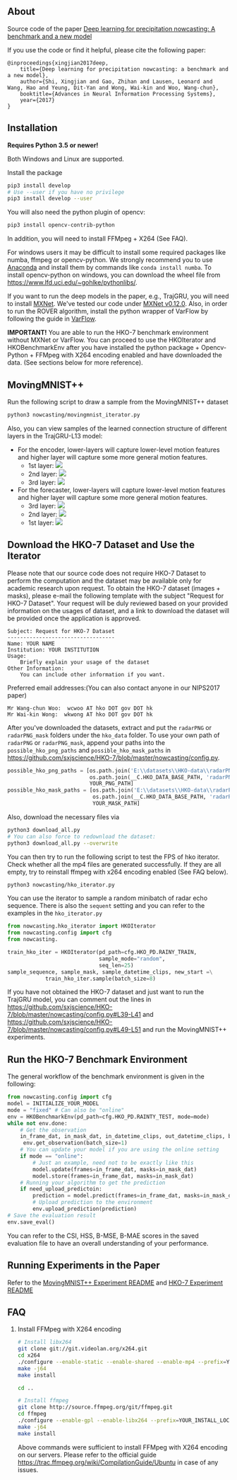 About
-----

Source code of the paper [Deep learning for precipitation nowcasting: A benchmark and a new model](http://papers.nips.cc/paper/7145-deep-learning-for-precipitation-nowcasting-a-benchmark-and-a-new-model)

If you use the code or find it helpful, please cite the following paper:
```
@inproceedings{xingjian2017deep,
    title={Deep learning for precipitation nowcasting: a benchmark and a new model},
    author={Shi, Xingjian and Gao, Zhihan and Lausen, Leonard and Wang, Hao and Yeung, Dit-Yan and Wong, Wai-kin and Woo, Wang-chun},
    booktitle={Advances in Neural Information Processing Systems},
    year={2017}
}
```

Installation
------------

**Requires Python 3.5 or newer!**

Both Windows and Linux are supported.

Install the package
```bash
pip3 install develop
# Use --user if you have no privilege
pip3 install develop --user
```

You will also need the python plugin of opencv:
```bash
pip3 install opencv-contrib-python
```

In addition, you will need to install FFMpeg + X264 (See FAQ).

For windows users it may be difficult to install some required packages like
numba, ffmpeg or opencv-python. We strongly recommend you to use
[Anaconda](https://www.anaconda.com/download/) and install them by commands like
`conda install numba`. To install opencv-python on windows, you can download the
wheel file from https://www.lfd.uci.edu/~gohlke/pythonlibs/.

If you want to run the deep models in the paper, e.g., TrajGRU, you will need to install [MXNet](https://github.com/apache/incubator-mxnet). We've tested our code under [MXNet v0.12.0](https://github.com/apache/incubator-mxnet/releases/tag/0.12.0).
Also, in order to run the ROVER algorithm, install the python wrapper of VarFlow by following the guide in [VarFlow](https://github.com/sxjscience/HKO-7/tree/master/VarFlow).

**IMPORTANT!** You are able to run the HKO-7 benchmark environment without MXNet or VarFlow. You can proceed to use the HKOIterator and HKOBenchmarkEnv after you have installed the python package + Opencv-Python + FFMpeg with X264 encoding enabled and have downloaded the data. (See sections below for more reference).

MovingMNIST++
-------------
Run the following script to draw a sample from the MovingMNIST++ dataset
```bash
python3 nowcasting/movingmnist_iterator.py
```

Also, you can view samples of the learned connection structure of different layers in the TrajGRU-L13 model:

- For the encoder, lower-layers will capture lower-level motion features and higher layer will capture some more general motion features.
   - 1st layer: ![](mnist_data/ebrnn1_link_sample.gif) 
   - 2nd layer: ![](mnist_data/ebrnn2_link_sample.gif)
   - 3rd layer: ![](mnist_data/ebrnn3_link_sample.gif)
- For the forecaster, lower-layers will capture lower-level motion features and higher layer will capture some more general motion features. 
   - 3rd layer: ![](mnist_data/fbrnn3_link_sample.gif)
   - 2nd layer: ![](mnist_data/fbrnn2_link_sample.gif)
   - 1st layer: ![](mnist_data/fbrnn1_link_sample.gif)
   

Download the HKO-7 Dataset and Use the Iterator
-----------------------------------------------
Please note that our source code does not require HKO-7 Dataset to perform the computation and the dataset may be available only for academic research upon request. To obtain the HKO-7 dataset (images + masks), please e-mail the following template with the subject "Request for HKO-7 Dataset".   Your request will be duly reviewed based on your provided information on the usages of dataset, and a link to download the dataset will be provided once the application is approved.

```
Subject: Request for HKO-7 Dataset
----------------------------------
Name: YOUR NAME
Institution: YOUR INSTITUTION
Usage:
    Briefly explain your usage of the dataset
Other Information:
    You can include other information if you want.
```

Preferred email addresses:(You can also contact anyone in our NIPS2017 paper)
```
Mr Wang-chun Woo:  wcwoo AT hko DOT gov DOT hk
Mr Wai-kin Wong:  wkwong AT hko DOT gov DOT hk
```

After you've downloaded the datasets, extract and put the `radarPNG` or `radarPNG_mask` folders under the `hko_data` folder. To use your own path of `radarPNG` or `radarPNG_mask`, append your paths into the `possible_hko_png_paths` and `possible_hko_mask_paths` in https://github.com/sxjscience/HKO-7/blob/master/nowcasting/config.py.
```python
possible_hko_png_paths = [os.path.join('E:\\datasets\\HKO-data\\radarPNG\\radarPNG'),
                          os.path.join(__C.HKO_DATA_BASE_PATH, 'radarPNG'),
                          YOUR_PNG_PATH]
possible_hko_mask_paths = [os.path.join('E:\\datasets\\HKO-data\\radarPNG\\radarPNG_mask'),
                           os.path.join(__C.HKO_DATA_BASE_PATH, 'radarPNG_mask'),
                           YOUR_MASK_PATH]
```

Also, download the necessary files via
```bash
python3 download_all.py
# You can also force to redownload the dataset:
python3 download_all.py --overwrite
```

You can then try to run the following script to test the FPS of hko iterator. Check whether all the mp4 files are generated successfully. If they are all empty, try to reinstall ffmpeg with x264 encoding enabled (See FAQ below).
```bash
python3 nowcasting/hko_iterator.py
```

You can use the iterator to sample a random minibatch of radar echo sequence. There is also the `sequent` setting and you can refer to the examples in the `hko_iterator.py`
```python
from nowcasting.hko_iterator import HKOIterator
from nowcasting.config import cfg
from nowcasting.

train_hko_iter = HKOIterator(pd_path=cfg.HKO_PD.RAINY_TRAIN,
                             sample_mode="random",
                             seq_len=25)
sample_sequence, sample_mask, sample_datetime_clips, new_start =\
            train_hko_iter.sample(batch_size=8)
```

If you have not obtained the HKO-7 dataset and just want to run the TrajGRU model, you can comment out the lines in https://github.com/sxjscience/HKO-7/blob/master/nowcasting/config.py#L39-L41 and https://github.com/sxjscience/HKO-7/blob/master/nowcasting/config.py#L49-L51 and run the MovingMNIST++ experiments.

Run the HKO-7 Benchmark Environment
-----------------------------------
The general workflow of the benchmark environment is given in the following:
```python
from nowcasting.config import cfg
model = INITIALIZE_YOUR_MODEL
mode = "fixed" # Can also be "online"
env = HKOBenchmarkEnv(pd_path=cfg.HKO_PD.RAINTY_TEST, mode=mode)
while not env.done:
    # Get the observation
    in_frame_dat, in_mask_dat, in_datetime_clips, out_datetime_clips, begin_new_episode, need_upload_prediction =\
     env.get_observation(batch_size=1)
    # You can update your model if you are using the online setting
    if mode == "online":
        # Just an example, need not to be exactly like this
        model.update(frames=in_frame_dat, masks=in_mask_dat)
        model.store(frames=in_frame_dat, masks=in_mask_dat)
    # Running your algorithm to get the prediction
    if need_upload_predictoin:
        prediction = model.predict(frames=in_frame_dat, masks=in_mask_dat)
        # Upload prediction to the environment
        env.upload_prediction(prediction)
# Save the evaluation result
env.save_eval()
```

You can refer to the CSI, HSS, B-MSE, B-MAE scores in the saved evaluation file to have an overall understanding of your performance.

Running Experiments in the Paper
--------------------------------
Refer to the [MovingMNIST++ Experiment README](https://github.com/sxjscience/HKO-7/tree/master/experiments/movingmnist) and [HKO-7 Experiment README](https://github.com/sxjscience/HKO-7/tree/master/experiments/hko)

FAQ
---
1. Install FFMpeg with X264 encoding

    ```bash
    # Install libx264
    git clone git://git.videolan.org/x264.git
    cd x264
    ./configure --enable-static --enable-shared --enable-mp4 --prefix=YOUR_INSTALL_LOCATION --extra-ldflags="-lswresample -lm -lz -llzma"
    make -j64
    make install

    cd ..

    # Install ffmpeg
    git clone http://source.ffmpeg.org/git/ffmpeg.git
    cd ffmpeg
    ./configure --enable-gpl --enable-libx264 --prefix=YOUR_INSTALL_LOCATION
    make -j64
    make install
    ```

    Above commands were sufficient to install FFMpeg with X264 encoding on our
    servers. Please refer to the official guide
    https://trac.ffmpeg.org/wiki/CompilationGuide/Ubuntu in case of any issues.
